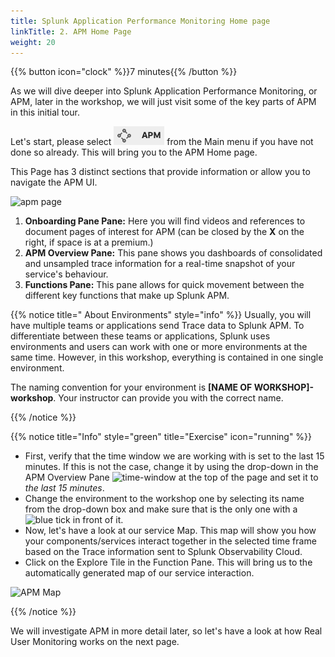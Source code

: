 ```yaml
---
title: Splunk Application Performance Monitoring Home page
linkTitle: 2. APM Home Page
weight: 20
---
```

 
{{% button icon="clock" %}}7 minutes{{% /button %}}

As we will dive deeper into Splunk Application Performance Monitoring, or APM, later in the workshop, we will just visit some of the key parts of APM in this initial tour.

Let's start, please select ![APM](../images/apm-icon.png?classes=inline&height=25px) from the Main menu if you have not done so already. This will bring you to the APM Home page.

This Page has 3 distinct sections that provide information or allow you to navigate the APM UI.

![apm page](../images/apm-main.png?width=30vw)

1. **Onboarding Pane Pane:** Here you will find videos and references to document pages of interest for APM (can be closed by the **X** on the right, if space is at a premium.)
2. **APM Overview Pane:** This pane shows you dashboards of consolidated and unsampled trace information for  a real-time snapshot of your service's behaviour.
3. **Functions Pane:** This pane allows for quick movement between the different key functions that make up Splunk APM.

{{% notice title=" About Environments" style="info" %}}
Usually, you will have multiple teams or applications send Trace data to Splunk APM. To differentiate between these teams or applications, Splunk uses environments and users can work with one or more environments at the same time. However, in this workshop, everything is contained in one single environment.  

The naming convention for your environment is **[NAME OF WORKSHOP]-workshop**. Your instructor can provide you with the correct name.

{{% /notice %}}

{{% notice title="Info" style="green" title="Exercise" icon="running" %}}

* First, verify that the time window we are working with is set to the last 15 minutes.  If this is not the case, change it by using the drop-down in the APM Overview Pane ![time-window](../../images/time-window.png?classes=inline) at the top of the page and set it to *the last 15 minutes*.
* Change the environment to the workshop one by selecting its name from the drop-down box and make sure that is the only one with a ![blue tick](../../images/blue-tick.png?classes=inline) in front of it.
* Now, let's have a look at our service Map.  This map will show you how your components/services interact together in the selected time frame based on the Trace information sent to Splunk Observability Cloud.
* Click on the Explore Tile in the Function Pane. This will bring us to the automatically generated map of our service interaction.

![APM Map](../images/apm-map.png?width=30vw)

{{% /notice %}}

We will investigate APM in more detail later, so let's have a look at  how Real User Monitoring works on the next page.

